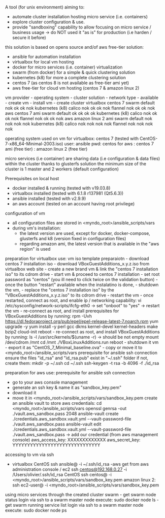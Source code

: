 A tool (for unix environment) aiming to:
- automate cluster installation hosting micro service (i.e. containers)
- explore cluster configuration & use.
- provide "sandboxing" capability to allow focusing on micro service / business usage -> do NOT used it "as is" for production (i.e harden / secure it before)

this solution is based on opens source and/of aws free-tier solution:
 - ansible for automation installation
 - virtualbox for local vm hosting
 - docker for micro services (i.e. container) virtualization
 - swarm (from docker) for a simple & quick clustering solution
 - kubernetes (k8) for more a complete clustering solution
 - centos 7 (as centos 8 is not available as free-tier ami yet)
 - aws free-tier for cloud vm hosting (centos 7 & amazon linux 2)

vm provider  - operating system -  cluster solution   -  network type  - available - create vm - install vm - create cluster
virtualbox     centos 7            swarm                 default         nok         ok          ok           nok
                                   kubernetes (k8)       calico          nok         ok          ok           nok
                                                         flannel         nok         ok          ok           nok
aws            centos 7 ami        swarm                 default         ok          ok          ok           ok
                                   kubernetes (k8)       calico          nok         ok          ok           nok
                                                         flannel         nok         ok          ok           nok
aws            amazon linux 2 ami  swarm                 default         nok         nok         nok          nok
                                   kubernetes (k8)       calico          nok         nok         nok          nok
                                                         flannel         nok         nok         nok          nok

operating system used on vm
for virtualbox: centos 7 (tested with CentOS-7-x86_64-Minimal-2003.iso) user: ansible pwd: centos
for aws       : centos 7 ami   (free tier)
              : amazon linux 2 (free tier)

micro services (i.e container) are sharing data (i.e configuration & data files) within the cluster thanks to glusterfs solution
the minimum size of the cluster is 1 master and 2 workers (default configuration)

Prerequisites on local host
- docker installed & running (tested with v19.03.8)
- virtualbox installed (tested with 6.1.8 r137981 (Qt5.6.3))
- ansible installed (tested with v2.9.9)
- an aws account (tested on an account having root privilege)

configuration of vm
- all configuration files are stored in <myndo_root>/ansible_scripts/vars
- during vm's installation:
  - the latest version are used, except for docker, docker-compose, glusterfs and k8 (version fixed in configuration files)
  - regarding amazon ami, the latest version that is available in the "aws region" is used

preparation for virtualbox use:
  vm iso template preparaiotn
    - download centos 7 installation iso
    - download VBoxGuestAdditions_x.y.z.iso from virtualbox web site
    - create a new brand vm & link the "centos 7 installation iso" to its cdrom drive
    - start vm & proceed to centos 7 installation
      - set root password as "centos" (you ill need to click twice on the validation button)
      - once the button "restart" available when the instalatino is done,
        - shutdown the vm,
        - replace the "centos 7 installation iso" by the "VBoxGuestAdditions_x.y.z.iso" to its cdrom drive
        - restart the vm
    - once restarted, connect as root, and enable ip / networking capability:
      vi /etc/sysconfig/network-scripts/ifcfg-eth0
      -> set "onboot" to "yes"
      -> restart the vm
    - re-connect as root, and install prerequisites for VBoxGuestAdditions by running:
        rpm -Uvh https://dl.fedoraproject.org/pub/epel/epel-release-latest-7.noarch.rpm
        yum upgrade -y
        yum install -y perl gcc dkms kernel-devel kernel-headers make bzip2 cloud-init
        reboot
    - re-connect as root, and install VBoxGuestAdditions by running:
        ls -l /usr/src/kernels/$(uname -r)
        -> should be not empty
        mount /dev/cdrom /mnt
        cd /mnt
        ./VBoxLinuxAdditions.run
        reboot
    - shutdown it vm
    - export it as "CentOS_7_Minimal_baseline.ova"
    - copy or move it to <myndo_root>/ansible_scripts/vars
  prerequisite for ansible ssh connection
    ensure the files "id_rsa" and "id_rsa.pub" exist in "~/.ssh" folder
    if not, create them:
    mkdir -p ~/.ssh
    cd ~/.ssh
    ssh-keygen -t rsa -b 4096 -f ./id_rsa

preparation for aws use:
  prerequisite for ansible ssh connection
  - go to your aws console management
  - generate an ssh key & name it as "sandbox_key.pem"
  - download it
  - move it in <myndo_root>/ansible_scripts/vars/sandbox_key.pem
  create an ansible vault to store aws credentials:
    cd <myndo_root>/ansible_scripts/vars
    openssl genrsa -out ./vault.aws_sandbox.pass 2048
    ansible-vault create ./credentials.aws_sandbox.vault.yml --vault-password-file ./vault.aws_sandbox.pass
    ansible-vault edit ./credentials.aws_sandbox.vault.yml --vault-password-file ./vault.aws_sandbox.pass
    -> add our credential (from aws management console)
    aws_access_key: XXXXXXXXXXXXX
    aws_secret_key: YYYYYYYYYYYYYYYYYYYYYYYYYYYYYY

accessing to vm via ssh
- virtualbox
    CentOS
      ssh ansible@<ip from ansible inventory file> -i  ~/.ssh/id_rsa
-aws
  get <vm dns name> from aws administration console / ec2
  ssh centos@192.168.0.27 -i /Users/olivier/.ssh/id_rsa
  CentOS
    ssh centos@<vm dns name> -i  <myndo_root>/ansible_scripts/vars/sandbox_key.pem
  amazon linux 2:
    ssh ec2-user@<vm dns name> -i  <myndo_root>/ansible_scripts/vars/sandbox_key.pem

using micro services through the created cluster
  swarm
    - get swarm node status
      login via ssh to a swarm master node
      execute: sudo docker node ls
    - get swarm running service list
      login via ssh to a swarm master node
      execute: sudo docker node ps
